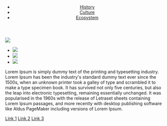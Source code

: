 <!DOCTYPE html>
<html>
    <!--Note: head is all of the prerequisite information about the webpage-->
    <head>
        <link rel="apple-touch-icon" sizes="180x180" href="/apple-touch-icon.png">
        <link rel="icon" type="image/png" sizes="32x32" href="/favicon-32x32.png">
        <link rel="icon" type="image/png" sizes="16x16" href="/favicon-16x16.png">
        <link rel="manifest" href="/site.webmanifest">
        <title>Welcome to the Cayman Islands!</title>
    </head>
<body>
    <!-- All of the page content goes in the body-->
    <header>
        <h1><a href="https://media-cdn.tripadvisor.com/media/photo-s/09/f6/86/a4/caymankind.jpg"></a></h1>
            <nav>
                <ul>
                    <!--If the website is unknown enter # or /as a placeholder, which
                     will just take you back to the homepage when clicked-->
                    <li> <a href="#">History</a></li>
                    <li> <a href="#">Culture</a></li>
                    <li> <a href="#">Ecosystem</a></li>
                </ul>
            </nav>
    </header>
    <main>
        <img src="https://encrypted-tbn0.gstatic.com/images?q=tbn:ANd9GcTmXSIBuhEmkLRd7d1pG4jbj2vUDVVVmzPzzuJi__ZPkIvqE5wsJA">
         <ul>
            <li><img src="https://media-cdn.tripadvisor.com/media/photo-s/09/f6/86/a4/caymankind.jpg"></li>
            <li><img src="https://encrypted-tbn0.gstatic.com/images?q=tbn:ANd9GcTjRCqyk5jwbcCwup3Kw053miOGa7PoViNTXCgO-ZIGsIN1QFIk"></li>
            <li><img src="https://encrypted-tbn0.gstatic.com/images?q=tbn:ANd9GcR_boSILt20s-pk_RUa2k4Js5xu5dXplYg46QF9AhwM4viJHKq4"></li>
         </ul>
    </main>
    <section>
        <p>
            Lorem Ipsum is simply dummy text of the printing and typesetting industry. Lorem Ipsum has been the industry's standard dummy text ever since the 1500s, when an unknown printer took a galley of type and scrambled it to make a type specimen book. It has survived not only five centuries, but also the leap into electronic typesetting, remaining essentially unchanged. It was popularised in the 1960s with the release of Letraset sheets containing Lorem Ipsum passages, and more recently with desktop publishing software like Aldus PageMaker including versions of Lorem Ipsum.
        </p>
    </section> 
</body>

<footer><a href="#">Link 1</a></li> <a href="#">Link 2</a></li> <a href="#">Link 3</a></li>
</footer>
</html>

